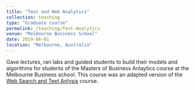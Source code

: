 ```yaml
---
title: "Text and Web Analytics"
collection: teaching
type: "Graduate course"
permalink: /teaching/Text-Analytics
venue: "Melbourne Business School"
date: 2019-06-01
location: "Melbourne, Australia"
---
```


Gave lectures, ran labs and guided students to build their models and algorithms for students of the Masters of Business Anlaytics course at the Melbourne Business school.  This course was an adapted version of the [Web Search and Text Anlysis](https://handbook.unimelb.edu.au/2019/subjects/comp90042) course.
